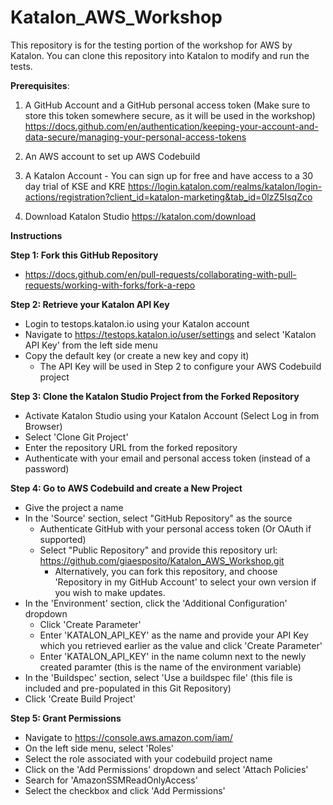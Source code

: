 # Katalon_AWS_Workshop

This repository is for the testing portion of the workshop for AWS by Katalon. You can clone this repository into Katalon to modify and run the tests.

**Prerequisites**:

1. A GitHub Account and a GitHub personal access token (Make sure to store this token somewhere secure, as it will be used in the workshop)
https://docs.github.com/en/authentication/keeping-your-account-and-data-secure/managing-your-personal-access-tokens

2. An AWS account to set up AWS Codebuild

3. A Katalon Account - You can sign up for free and have access to a 30 day trial of KSE and KRE
https://login.katalon.com/realms/katalon/login-actions/registration?client_id=katalon-marketing&tab_id=0lzZ5IsqZco

4. Download Katalon Studio
https://katalon.com/download


**Instructions**

**Step 1: Fork this GitHub Repository**
 - https://docs.github.com/en/pull-requests/collaborating-with-pull-requests/working-with-forks/fork-a-repo
   
**Step 2: Retrieve your Katalon API Key**
 - Login to testops.katalon.io using your Katalon account
 - Navigate to https://testops.katalon.io/user/settings and select 'Katalon API Key' from the left side menu
 - Copy the default key (or create a new key and copy it)
    - The API Key will be used in Step 2 to configure your AWS Codebuild project
  
**Step 3: Clone the Katalon Studio Project from the Forked Repository**
 - Activate Katalon Studio using your Katalon Account (Select Log in from Browser)
 - Select 'Clone Git Project'
 - Enter the repository URL from the forked repository
 - Authenticate with your email and personal access token (instead of a password)
 
**Step 4: Go to AWS Codebuild and create a New Project**
 - Give the project a name
 - In the 'Source' section, select "GitHub Repository" as the source
    - Authenticate GitHub with your personal access token (Or OAuth if supported)
    - Select "Public Repository" and provide this repository url: https://github.com/giaesposito/Katalon_AWS_Workshop.git
        * Alternatively, you can fork this repository, and choose 'Repository in my GitHub Account' to select your own version if you wish to make            updates.
 - In the 'Environment' section, click the 'Additional Configuration' dropdown
    - Click 'Create Parameter'
    - Enter 'KATALON_API_KEY' as the name and provide your API Key which you retrieved earlier as the value and click 'Create Parameter'
    - Enter 'KATALON_API_KEY' in the name column next to the newly created paramter (this is the name of the environment variable)
 - In the 'Buildspec' section, select 'Use a buildspec file' (this file is included and pre-populated in this Git Repository)
 - Click 'Create Build Project'

**Step 5: Grant Permissions**
 - Navigate to https://console.aws.amazon.com/iam/ 
 - On the left side menu, select 'Roles'
 - Select the role associated with your codebuild project name
 - Click on the 'Add Permissions' dropdown and select 'Attach Policies'
 - Search for 'AmazonSSMReadOnlyAccess'
 - Select the checkbox and click 'Add Permissions'
